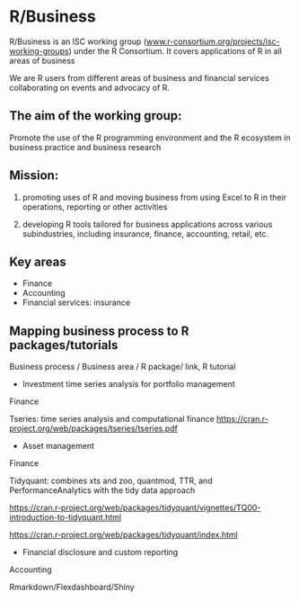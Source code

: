 # R/Business
R/Business is an ISC working group (www.r-consortium.org/projects/isc-working-groups) under the R Consortium. It covers applications of R in all areas of business

We are R users from different areas of business and financial services collaborating on events and advocacy of R.

## The aim of the working group:

Promote the use of the R programming environment and the R ecosystem in business practice and business research

## Mission:

1. promoting uses of R and moving business from using Excel to R in their operations, reporting or other activities

2. developing R tools tailored for business applications across various subindustries, including insurance, finance, accounting, retail, etc.

## Key areas

* Finance
* Accounting
* Financial services: insurance


## Mapping business process to R packages/tutorials
 
Business process / Business area / R package/ link, R tutorial

* Investment time series analysis for portfolio management

Finance

Tseries: time series analysis and computational finance
https://cran.r-project.org/web/packages/tseries/tseries.pdf

* Asset management 

Finance

Tidyquant: combines xts and zoo, quantmod, TTR, and PerformanceAnalytics with the tidy data approach

https://cran.r-project.org/web/packages/tidyquant/vignettes/TQ00-introduction-to-tidyquant.html

https://cran.r-project.org/web/packages/tidyquant/index.html

* Financial disclosure and custom reporting

Accounting 

Rmarkdown/Flexdashboard/Shiny







